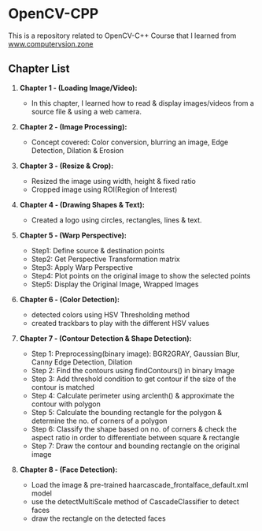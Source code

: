 # OpenCV-CPP
This is a repository related to OpenCV-C++ Course that I learned from www.computervsion.zone 

## Chapter List

1. **Chapter 1 - (Loading Image/Video):**
   - In this chapter, I learned how to read & display images/videos from a source file & using a web camera.
     
2. **Chapter 2 - (Image Processing):**
   - Concept covered: Color conversion, blurring an image, Edge Detection, Dilation & Erosion
     
3. **Chapter 3 - (Resize & Crop):**
   - Resized the image using width, height & fixed ratio
   - Cropped image using ROI(Region of Interest)
     
4. **Chapter 4 - (Drawing Shapes & Text):**
   - Created a logo using circles, rectangles, lines & text.
     
5. **Chapter 5 - (Warp Perspective):**
   - Step1: Define  source & destination points
   - Step2: Get Perspective Transformation matrix
   - Step3: Apply Warp Perspective
   - Step4: Plot points on the original image to show the selected points
   - Step5: Display the Original Image, Wrapped Images

6. **Chapter 6 - (Color Detection):**
   - detected colors using HSV Thresholding method
   - created trackbars to play with the different HSV values
  
7. **Chapter 7 - (Contour Detection & Shape Detection):**
   - Step 1: Preprocessing(binary image): BGR2GRAY, Gaussian Blur, Canny Edge Detection, Dilation
   - Step 2: Find the contours using findContours() in binary Image
   - Step 3: Add threshold condition to get contour if the size of the contour is matched
   - Step 4: Calculate perimeter using arclenth() & approximate the contour with polygon
   - Step 5: Calculate the bounding rectangle for the polygon & determine the no. of corners of a polygon
   - Step 6: Classify the shape based on no. of corners & check the aspect ratio in order to differentiate between square & rectangle
   - Step 7: Draw the contour and bounding rectangle on the original image
  
8. **Chapter 8 - (Face Detection):**
   - Load the image & pre-trained haarcascade_frontalface_default.xml model
   - use the detectMultiScale method of CascadeClassifier to detect faces
   - draw the rectangle on the detected faces
